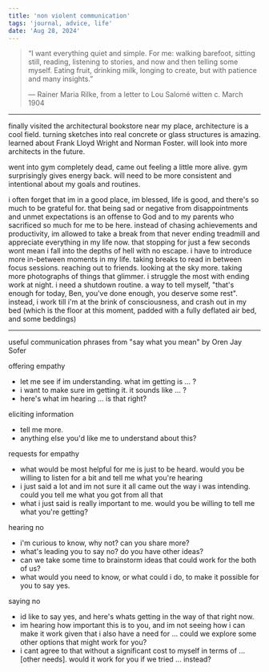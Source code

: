 ```yaml
---
title: 'non violent communication'
tags: 'journal, advice, life'
date: 'Aug 28, 2024'
---
```


> “I want everything quiet and simple. For me: walking barefoot, sitting still, reading, listening to stories, and now and then telling some myself. Eating fruit, drinking milk, longing to create, but with patience and many insights.”
>
> — Rainer Maria Rilke, from a letter to Lou Salomé witten c. March 1904

---

finally visited the architectural bookstore near my place, architecture is a cool field. turning sketches into real concrete or glass structures is amazing. learned about Frank Lloyd Wright and Norman Foster. will look into more architects in the future.

went into gym completely dead, came out feeling a little more alive. gym surprisingly gives energy back. will need to be more consistent and intentional about my goals and routines.

i often forget that im in a good place, im blessed, life is good, and there's so much to be grateful for. that being sad or negative from disappointments and unmet expectations is an offense to God and to my parents who sacrificed so much for me to be here. instead of chasing achievements and productivity, im allowed to take a break from that never ending treadmill and appreciate everything in my life now. that stopping for just a few seconds wont mean i fall into the depths of hell with no escape. i have to introduce more in-between moments in my life. taking breaks to read in between focus sessions. reaching out to friends. looking at the sky more. taking more photographs of things that glimmer. i struggle the most with ending work at night. i need a shutdown routine. a way to tell myself, "that's enough for today, Ben, you've done enough, you deserve some rest". instead, i work till i'm at the brink of consciousness, and crash out in my bed (which is the floor at this moment, padded with a fully deflated air bed, and some beddings)

---

useful communication phrases from "say what you mean" by Oren Jay Sofer

offering empathy

- let me see if im understanding. what im getting is ... ?
- i want to make sure im getting it. it sounds like ... ?
- here's what im hearing ... is that right?

eliciting information

- tell me more.
- anything else you'd like me to understand about this?

requests for empathy

- what would be most helpful for me is just to be heard. would you be willing to listen for a bit and tell me what you're hearing
- i just said a lot and im not sure it all came out the way i was intending. could you tell me what you got from all that
- what i just said is really important to me. would you be willing to tell me what you're getting?

hearing no

- i'm curious to know, why not? can you share more?
- what's leading you to say no? do you have other ideas?
- can we take some time to brainstorm ideas that could work for the both of us?
- what would you need to know, or what could i do, to make it possible for you to say yes.

saying no

- id like to say yes, and here's whats getting in the way of that right now.
- im hearing how important this is to you, and im not seeing how i can make it work given that i also have a need for ... could we explore some other options that might work for you?
- i cant agree to that without a significant cost to myself in terms of ... [other needs]. would it work for you if we tried ... instead?
